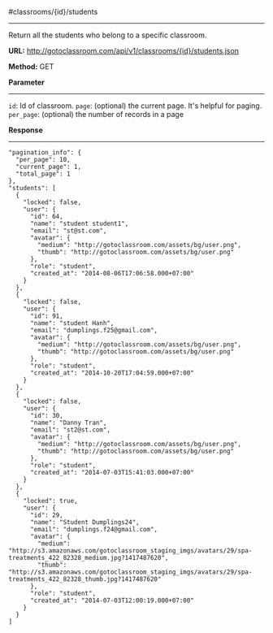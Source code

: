 #classrooms/{id}/students

----------
Return all the students who belong to a specific classroom.

**URL:** http://gotoclassroom.com/api/v1/classrooms/{id}/students.json

**Method:**  GET

**Parameter**

----------
 `id`: Id of classroom.
`page`: (optional) the current page. It's helpful for paging.
`per_page`: (optional) the number of records in a page



**Response**

---------

    "pagination_info": {
      "per_page": 10,
      "current_page": 1,
      "total_page": 1
    },
    "students": [
      {
        "locked": false,
        "user": {
          "id": 64,
          "name": "student student1",
          "email": "st@st.com",
          "avatar": {
            "medium": "http://gotoclassroom.com/assets/bg/user.png",
            "thumb": "http://gotoclassroom.com/assets/bg/user.png"
          },
          "role": "student",
          "created_at": "2014-08-06T17:06:58.000+07:00"
        }
      },
      {
        "locked": false,
        "user": {
          "id": 91,
          "name": "student Hanh",
          "email": "dumplings.f25@gmail.com",
          "avatar": {
            "medium": "http://gotoclassroom.com/assets/bg/user.png",
            "thumb": "http://gotoclassroom.com/assets/bg/user.png"
          },
          "role": "student",
          "created_at": "2014-10-20T17:04:59.000+07:00"
        }
      },
      {
        "locked": false,
        "user": {
          "id": 30,
          "name": "Danny Tran",
          "email": "st2@st.com",
          "avatar": {
            "medium": "http://gotoclassroom.com/assets/bg/user.png",
            "thumb": "http://gotoclassroom.com/assets/bg/user.png"
          },
          "role": "student",
          "created_at": "2014-07-03T15:41:03.000+07:00"
        }
      },
      {
        "locked": true,
        "user": {
          "id": 29,
          "name": "Student Dumplings24",
          "email": "dumplings.f24@gmail.com",
          "avatar": {
            "medium": "http://s3.amazonaws.com/gotoclassroom_staging_imgs/avatars/29/spa-treatments_422_82328_medium.jpg?1417487620",
            "thumb": "http://s3.amazonaws.com/gotoclassroom_staging_imgs/avatars/29/spa-treatments_422_82328_thumb.jpg?1417487620"
          },
          "role": "student",
          "created_at": "2014-07-03T12:00:19.000+07:00"
        }
      }
    ]
